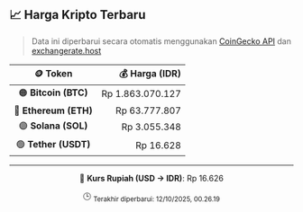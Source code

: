 

<!-- HARGA_KRIPTO -->
## 📈 Harga Kripto Terbaru

> Data ini diperbarui secara otomatis menggunakan [CoinGecko API](https://www.coingecko.com/) dan [exchangerate.host](https://exchangerate.host/)

<div align="center">

| 🪙 Token | 💰 Harga (IDR) |
|:------:|---------------:|
| 🟠 **Bitcoin (BTC)**   | Rp 1.863.070.127 |
| 🔵 **Ethereum (ETH)**  | Rp 63.777.807 |
| 🟣 **Solana (SOL)**    | Rp 3.055.348 |
| 🟢 **Tether (USDT)**   | Rp 16.628 |

---

💱 **Kurs Rupiah (USD → IDR)**: Rp 16.626

🕒 <sub>Terakhir diperbarui: 12/10/2025, 00.26.19</sub>

</div>
<!-- /HARGA_KRIPTO -->